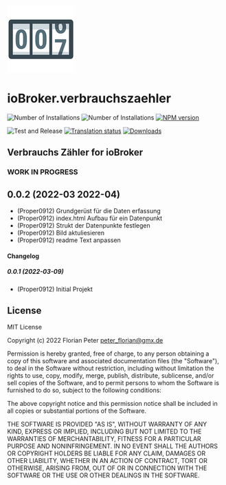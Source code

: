 ![Logo](admin/verbrauchszaehler.png)
# ioBroker.verbrauchszaehler

![Number of Installations](http://iobroker.live/badges/verbrauchszaehler-installed.svg)
![Number of Installations](http://iobroker.live/badges/verbrauchszaehler-stable.svg)
[![NPM version](http://img.shields.io/npm/v/iobroker.verbrauchszaehler.svg)](https://www.npmjs.com/package/iobroker.verbrauchszaehler)

![Test and Release](https://github.com/iobroker-community-adapters/ioBroker.verbrauchszaehler/workflows/Test%20and%20Release/badge.svg)
[![Translation status](https://weblate.iobroker.net/widgets/adapters/-/homekit-controller/svg-badge.svg)](https://weblate.iobroker.net/engage/adapters/?utm_source=widget)
[![Downloads](https://img.shields.io/npm/dm/iobroker.verbrauchszaehler.svg)](https://www.npmjs.com/package/iobroker.verbrauchszaehler)

## Verbrauchs Zähler for ioBroker

### **WORK IN PROGRESS**
## 0.0.2 (2022-03 2022-04)
* (Proper0912) Grundgerüst für die Daten erfassung
* (Proper0912) index.html Aufbau für ein Datenpunkt
* (Proper0912) Strukt der Datenpunkte festlegen
* (Proper0912) Bild aktuliesieren
* (Proper0912) readme Text anpassen 

#### Changelog

<!--
  Placeholder for the next version (at the beginning of the line):
  ### **WORK IN PROGRESS**
-->

#####  0.0.1   (2022-03-09)
* (Proper0912) Initial Projekt
	

## License
MIT License

Copyright (c) 2022 Florian Peter <peter_florian@gmx.de>

Permission is hereby granted, free of charge, to any person obtaining a copy
of this software and associated documentation files (the "Software"), to deal
in the Software without restriction, including without limitation the rights
to use, copy, modify, merge, publish, distribute, sublicense, and/or sell
copies of the Software, and to permit persons to whom the Software is
furnished to do so, subject to the following conditions:

The above copyright notice and this permission notice shall be included in all
copies or substantial portions of the Software.

THE SOFTWARE IS PROVIDED "AS IS", WITHOUT WARRANTY OF ANY KIND, EXPRESS OR
IMPLIED, INCLUDING BUT NOT LIMITED TO THE WARRANTIES OF MERCHANTABILITY,
FITNESS FOR A PARTICULAR PURPOSE AND NONINFRINGEMENT. IN NO EVENT SHALL THE
AUTHORS OR COPYRIGHT HOLDERS BE LIABLE FOR ANY CLAIM, DAMAGES OR OTHER
LIABILITY, WHETHER IN AN ACTION OF CONTRACT, TORT OR OTHERWISE, ARISING FROM,
OUT OF OR IN CONNECTION WITH THE SOFTWARE OR THE USE OR OTHER DEALINGS IN THE
SOFTWARE.